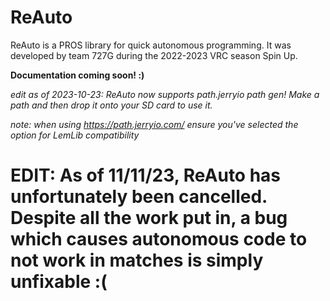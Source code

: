 # ReAuto

ReAuto is a PROS library for quick autonomous programming. It was developed by team 727G during the 2022-2023 VRC season Spin Up.

**Documentation coming soon! :)**

*edit as of 2023-10-23: ReAuto now supports path.jerryio path gen!*
*Make a path and then drop it onto your SD card to use it.*

*note: when using https://path.jerryio.com/ ensure you've selected the option for LemLib compatibility*

# EDIT: As of 11/11/23, ReAuto has unfortunately been cancelled. Despite all the work put in, a bug which causes autonomous code to not work in matches is simply unfixable :(
